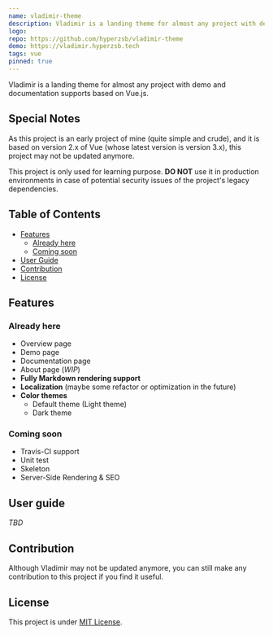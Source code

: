 ```yaml
---
name: vladimir-theme
description: Vladimir is a landing theme for almost any project with demo and documentation supports based on Vue.js.
logo: 
repo: https://github.com/hyperzsb/vladimir-theme
demo: https://vladimir.hyperzsb.tech
tags: vue
pinned: true
---
```


Vladimir is a landing theme for almost any project with demo and documentation supports based on Vue.js.

## Special Notes

As this project is an early project of mine (quite simple and crude), and it is based on version 2.x of Vue (whose latest version is version 3.x), this project may not be updated anymore.

This project is only used for learning purpose. **DO NOT** use it in production environments in case of potential security issues of the project's legacy dependencies.

## Table of Contents

- [Features](#features)
  - [Already here](#already-here)
  - [Coming soon](#coming-soon)
- [User Guide](#user-guide)
- [Contribution](#contribution)
- [License](#license)

## Features

### Already here

- Overview page
- Demo page
- Documentation page
- About page (*WIP*)
- **Fully Markdown rendering support**
- **Localization** (maybe some refactor or optimization in the future)
- **Color themes**
  - Default theme (Light theme)
  - Dark theme

### Coming soon

- Travis-CI support
- Unit test
- Skeleton
- Server-Side Rendering & SEO

## User guide

*TBD*

## Contribution

Although Vladimir may not be updated anymore, you can still make any contribution to this project if you find it useful.

## License

This project is under [MIT License](https://github.com/Hyperzsb/vladimir-theme/blob/master/LICENSE).
